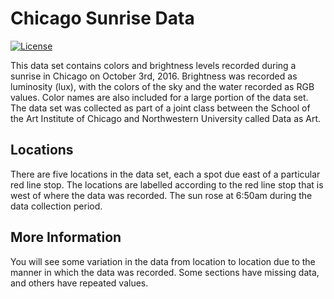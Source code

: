# Chicago Sunrise Data

[![License](https://img.shields.io/badge/License-ODbL%201.0-blue.svg)](https://opendatacommons.org/licenses/odbl/1.0/)

This data set contains colors and brightness levels recorded during a sunrise in 
Chicago on October 3rd, 2016. Brightness was recorded as luminosity (lux), 
with the colors of the sky and the water recorded as RGB values. Color names are 
also included for a large portion of the data set. The data set was collected as part 
of a joint class between the School of the Art Institute of Chicago and Northwestern 
University called Data as Art.  

## Locations
There are five locations in the data set, each a spot due east of a particular red 
line stop. The locations are labelled according to the red line stop that is west 
of where the data was recorded. The sun rose at 6:50am during the data collection 
period.

## More Information
You will see some variation in the data from location to location due to the manner 
in which the data was recorded. Some sections have missing data, and others have 
repeated values. 
